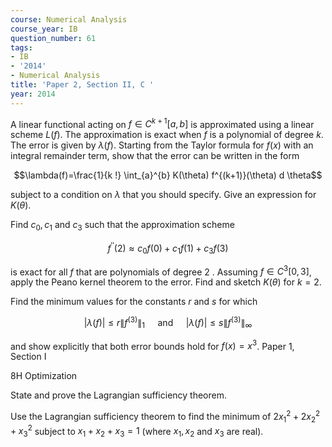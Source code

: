 ```yaml
---
course: Numerical Analysis
course_year: IB
question_number: 61
tags:
- IB
- '2014'
- Numerical Analysis
title: 'Paper 2, Section II, C '
year: 2014
---
```




A linear functional acting on $f \in C^{k+1}[a, b]$ is approximated using a linear scheme $L(f)$. The approximation is exact when $f$ is a polynomial of degree $k$. The error is given by $\lambda(f)$. Starting from the Taylor formula for $f(x)$ with an integral remainder term, show that the error can be written in the form

$$\lambda(f)=\frac{1}{k !} \int_{a}^{b} K(\theta) f^{(k+1)}(\theta) d \theta$$

subject to a condition on $\lambda$ that you should specify. Give an expression for $K(\theta)$.

Find $c_{0}, c_{1}$ and $c_{3}$ such that the approximation scheme

$$f^{\prime \prime}(2) \approx c_{0} f(0)+c_{1} f(1)+c_{3} f(3)$$

is exact for all $f$ that are polynomials of degree 2 . Assuming $f \in C^{3}[0,3]$, apply the Peano kernel theorem to the error. Find and sketch $K(\theta)$ for $k=2$.

Find the minimum values for the constants $r$ and $s$ for which

$$|\lambda(f)| \leqslant r\left\|f^{(3)}\right\|_{1} \quad \text { and } \quad|\lambda(f)| \leqslant s\left\|f^{(3)}\right\|_{\infty}$$

and show explicitly that both error bounds hold for $f(x)=x^{3}$. Paper 1, Section I

8H Optimization

State and prove the Lagrangian sufficiency theorem.

Use the Lagrangian sufficiency theorem to find the minimum of $2 x_{1}^{2}+2 x_{2}^{2}+x_{3}^{2}$ subject to $x_{1}+x_{2}+x_{3}=1$ (where $x_{1}, x_{2}$ and $x_{3}$ are real).